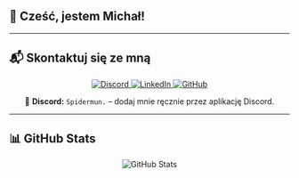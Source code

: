 ## 👋 Cześć, jestem Michał!

---

## 📬 Skontaktuj się ze mną

<p align="center">
  <!-- E-mail -->
<!--   <a href="mailto:twojemail@example.com" target="_blank">
    <img alt="Email" src="https://img.shields.io/badge/E--mail-D14836?style=for-the-badge&logo=gmail&logoColor=white" />
  </a>
 -->
  <!-- Discord -->
  <a href="https://discord.com" target="_blank">
    <img alt="Discord" src="https://img.shields.io/badge/Discord-Spidermun.-5865F2?style=for-the-badge&logo=discord&logoColor=white" />
  </a>

  <!-- LinkedIn -->
  <a href="https://www.linkedin.com/in/micha%C5%82-trela-702687321/" target="_blank">
    <img alt="LinkedIn" src="https://img.shields.io/badge/LinkedIn-Michał%20Trela-0A66C2?style=for-the-badge&logo=linkedin&logoColor=white" />
  </a>

  <!-- GitHub -->
  <a href="https://github.com/spidermun" target="_blank">
    <img alt="GitHub" src="https://img.shields.io/badge/GitHub-spidermun-100000?style=for-the-badge&logo=github&logoColor=white" />
  </a>
</p>

<p align="center">
  💬 <strong>Discord:</strong> <code>Spidermun.</code> – dodaj mnie ręcznie przez aplikację Discord.
</p>

---

## 📊 GitHub Stats

<p align="center">
  <img src="https://github-readme-stats.vercel.app/api?username=spidermun&show_icons=true&theme=tokyonight" alt="GitHub Stats" />
</p>
